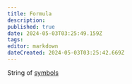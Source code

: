 ```yaml
---
title: Formula
description: 
published: true
date: 2024-05-03T03:25:49.159Z
tags: 
editor: markdown
dateCreated: 2024-05-03T03:25:42.669Z
---
```


String of [symbols](/logic/symbol)
